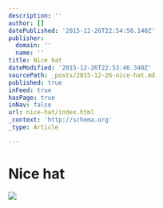 ```yaml
---
description: ''
author: []
datePublished: '2015-12-26T22:54:50.140Z'
publisher:
  domain: ''
  name: ''
title: Nice hat
dateModified: '2015-12-26T22:53:46.340Z'
sourcePath: _posts/2015-12-26-nice-hat.md
published: true
inFeed: true
hasPage: true
inNav: false
url: nice-hat/index.html
_context: 'http://schema.org'
_type: Article

---
```

# Nice hat
![](https://the-grid-user-content.s3-us-west-2.amazonaws.com/8e51ff1f-46ea-4da6-9e95-6437b2b7b21c.png)